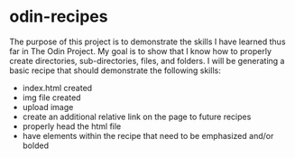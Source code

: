 # odin-recipes
The purpose of this project is to demonstrate the skills I have learned
thus far in The Odin Project. My goal is to show that I know how to properly
create directories, sub-directories, files, and folders. I will be generating 
a basic recipe that should demonstrate the following skills:

- index.html created
- img file created
- upload image
- create an additional relative link on the page to future recipes
- properly head the html file
- have elements within the recipe that need to be emphasized and/or bolded